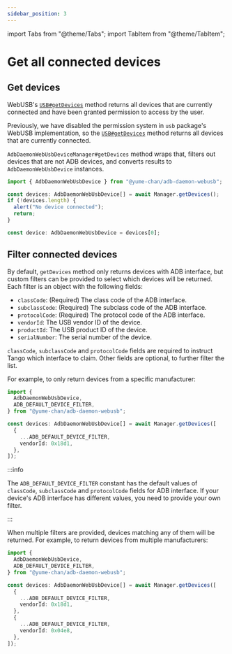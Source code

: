 ```yaml
---
sidebar_position: 3
---
```


import Tabs from "@theme/Tabs";
import TabItem from "@theme/TabItem";

# Get all connected devices

## Get devices

<Tabs className="runtime-tabs" groupId="runtime">
<TabItem value="web" label="Web">

WebUSB's [`USB#getDevices`](https://developer.mozilla.org/en-US/docs/Web/API/USB/getDevices) method returns all devices that are currently connected and have been granted permission to access by the user.

</TabItem>
<TabItem value="node" label="Node.js">

Previously, we have disabled the permission system in `usb` package's WebUSB implementation, so the [`USB#getDevices`](https://developer.mozilla.org/en-US/docs/Web/API/USB/getDevices) method returns all devices that are currently connected.

</TabItem>
</Tabs>

`AdbDaemonWebUsbDeviceManager#getDevices` method wraps that, filters out devices that are not ADB devices, and converts results to `AdbDaemonWebUsbDevice` instances.

```ts transpile
import { AdbDaemonWebUsbDevice } from "@yume-chan/adb-daemon-webusb";

const devices: AdbDaemonWebUsbDevice[] = await Manager.getDevices();
if (!devices.length) {
  alert("No device connected");
  return;
}

const device: AdbDaemonWebUsbDevice = devices[0];
```

## Filter connected devices

By default, `getDevices` method only returns devices with ADB interface, but custom filters can be provided to select which devices will be returned. Each filter is an object with the following fields:

- `classCode`: (Required) The class code of the ADB interface.
- `subclassCode`: (Required) The subclass code of the ADB interface.
- `protocolCode`: (Required) The protocol code of the ADB interface.
- `vendorId`: The USB vendor ID of the device.
- `productId`: The USB product ID of the device.
- `serialNumber`: The serial number of the device.

`classCode`, `subclassCode` and `protocolCode` fields are required to instruct Tango which interface to claim. Other fields are optional, to further filter the list.

For example, to only return devices from a specific manufacturer:

```ts transpile
import {
  AdbDaemonWebUsbDevice,
  ADB_DEFAULT_DEVICE_FILTER,
} from "@yume-chan/adb-daemon-webusb";

const devices: AdbDaemonWebUsbDevice[] = await Manager.getDevices([
  {
    ...ADB_DEFAULT_DEVICE_FILTER,
    vendorId: 0x18d1,
  },
]);
```

:::info

The `ADB_DEFAULT_DEVICE_FILTER` constant has the default values of `classCode`, `subclassCode` and `protocolCode` fields for ADB interface. If your device's ADB interface has different values, you need to provide your own filter.

:::

When multiple filters are provided, devices matching any of them will be returned. For example, to return devices from multiple manufacturers:

```ts transpile
import {
  AdbDaemonWebUsbDevice,
  ADB_DEFAULT_DEVICE_FILTER,
} from "@yume-chan/adb-daemon-webusb";

const devices: AdbDaemonWebUsbDevice[] = await Manager.getDevices([
  {
    ...ADB_DEFAULT_DEVICE_FILTER,
    vendorId: 0x18d1,
  },
  {
    ...ADB_DEFAULT_DEVICE_FILTER,
    vendorId: 0x04e8,
  },
]);
```
